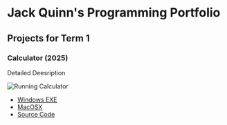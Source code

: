 # Jack Quinn's Programming Portfolio

## Projects for Term 1

### Calculator (2025)

Detailed Deesription

![Running Calculator]()

* [Windows EXE]()
* [MacOSX]()
* [Source Code]()
